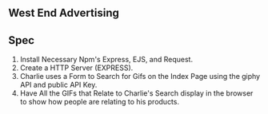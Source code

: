 ## West End Advertising

## Spec 

1. Install Necessary Npm's Express, EJS, and Request.
2. Create a HTTP Server (EXPRESS). 
3. Charlie uses a Form to Search for Gifs on the Index Page using the giphy API and public API Key.
4. Have All the GIFs that Relate to Charlie's Search display in the browser to show how people are relating to his products. 